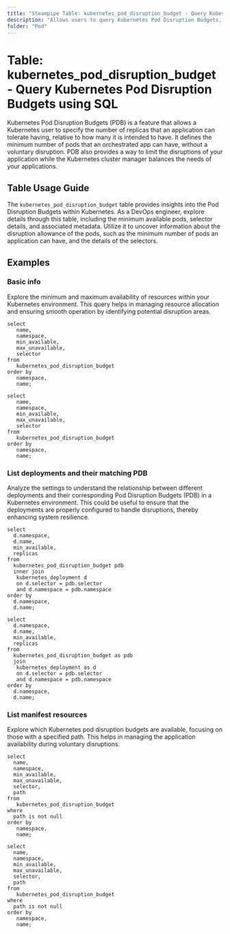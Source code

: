 ```yaml
---
title: "Steampipe Table: kubernetes_pod_disruption_budget - Query Kubernetes Pod Disruption Budgets using SQL"
description: "Allows users to query Kubernetes Pod Disruption Budgets, specifically providing information about the minimum available pods and selector details, offering insights into the disruption allowance of the pods."
folder: "Pod"
---
```


# Table: kubernetes_pod_disruption_budget - Query Kubernetes Pod Disruption Budgets using SQL

Kubernetes Pod Disruption Budgets (PDB) is a feature that allows a Kubernetes user to specify the number of replicas that an application can tolerate having, relative to how many it is intended to have. It defines the minimum number of pods that an orchestrated app can have, without a voluntary disruption. PDB also provides a way to limit the disruptions of your application while the Kubernetes cluster manager balances the needs of your applications.

## Table Usage Guide

The `kubernetes_pod_disruption_budget` table provides insights into the Pod Disruption Budgets within Kubernetes. As a DevOps engineer, explore details through this table, including the minimum available pods, selector details, and associated metadata. Utilize it to uncover information about the disruption allowance of the pods, such as the minimum number of pods an application can have, and the details of the selectors.

## Examples

### Basic info
Explore the minimum and maximum availability of resources within your Kubernetes environment. This query helps in managing resource allocation and ensuring smooth operation by identifying potential disruption areas.

```sql+postgres
select
   name,
   namespace,
   min_available,
   max_unavailable,
   selector
from
   kubernetes_pod_disruption_budget
order by
   namespace,
   name;
```

```sql+sqlite
select
   name,
   namespace,
   min_available,
   max_unavailable,
   selector
from
   kubernetes_pod_disruption_budget
order by
   namespace,
   name;
```

### List deployments and their matching PDB
Analyze the settings to understand the relationship between different deployments and their corresponding Pod Disruption Budgets (PDB) in a Kubernetes environment. This could be useful to ensure that the deployments are properly configured to handle disruptions, thereby enhancing system resilience.

```sql+postgres
select
  d.namespace,
  d.name,
  min_available,
  replicas
from
  kubernetes_pod_disruption_budget pdb
  inner join
   kubernetes_deployment d
   on d.selector = pdb.selector
   and d.namespace = pdb.namespace
order by
  d.namespace,
  d.name;
```

```sql+sqlite
select
  d.namespace,
  d.name,
  min_available,
  replicas
from
  kubernetes_pod_disruption_budget as pdb
  join
   kubernetes_deployment as d
   on d.selector = pdb.selector
   and d.namespace = pdb.namespace
order by
  d.namespace,
  d.name;
```

### List manifest resources
Explore which Kubernetes pod disruption budgets are available, focusing on those with a specified path. This helps in managing the application availability during voluntary disruptions.

```sql+postgres
select
  name,
  namespace,
  min_available,
  max_unavailable,
  selector,
  path
from
   kubernetes_pod_disruption_budget
where
  path is not null
order by
   namespace,
   name;
```

```sql+sqlite
select
  name,
  namespace,
  min_available,
  max_unavailable,
  selector,
  path
from
   kubernetes_pod_disruption_budget
where
  path is not null
order by
   namespace,
   name;
```